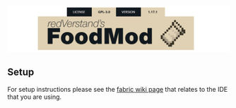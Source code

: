 ![redVerstand's Food (Fabric)](foodmodbadge.png)

## Setup
For setup instructions please see the [fabric wiki page](https://fabricmc.net/wiki/tutorial:setup) that relates to the IDE that you are using.
